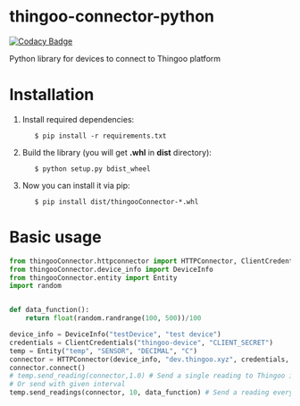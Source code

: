 # thingoo-connector-python

[![Codacy Badge](https://api.codacy.com/project/badge/Grade/4395fbd80be94f54a333b2431b5053ff)](https://app.codacy.com/gh/ThingooKNI/connector-python?utm_source=github.com&utm_medium=referral&utm_content=ThingooKNI/connector-python&utm_campaign=Badge_Grade_Settings)

Python library for devices to connect to Thingoo platform

# Installation
1. Install required dependencies:
    ```shell script
       $ pip install -r requirements.txt
    ```
1. Build the library (you will get **.whl** in **dist** directory):
    ```shell script
       $ python setup.py bdist_wheel
    ```
1. Now you can install it via pip:
    ```shell script
       $ pip install dist/thingooConnector-*.whl
    ```

# Basic usage
```python
from thingooConnector.httpconnector import HTTPConnector, ClientCredentials
from thingooConnector.device_info import DeviceInfo
from thingooConnector.entity import Entity
import random


def data_function():
    return float(random.randrange(100, 500))/100

device_info = DeviceInfo("testDevice", "test device")
credentials = ClientCredentials("thingoo-device", "CLIENT_SECRET")
temp = Entity("temp", "SENSOR", "DECIMAL", "C")
connector = HTTPConnector(device_info, "dev.thingoo.xyz", credentials, [temp])
connector.connect()
# temp.send_reading(connector,1.0) # Send a single reading to Thingoo instance
# Or send with given interval
temp.send_readings(connector, 10, data_function) # Send a reading every 10 seconds
```